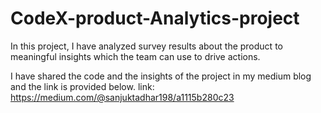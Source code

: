 # CodeX-product-Analytics-project
In this project, I have analyzed survey results about the product to meaningful insights which the team can use to drive actions.

I have shared the code and the insights of the project in my medium blog and the link is provided below.
link: https://medium.com/@sanjuktadhar198/a1115b280c23
